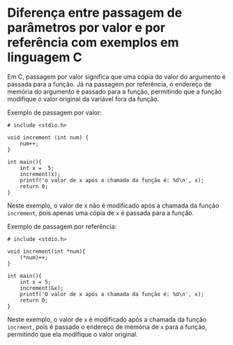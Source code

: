 # Diferença entre passagem de parâmetros por valor e por referência com exemplos em linguagem C

Em C, passagem por valor significa que uma cópia do valor do argumento é passada para a função. Já na passagem por referência, o endereço de memória do argumento é passado para a função, permitindo que a função modifique o valor original da variável fora da função.

Exemplo de passagem por valor:


```
# include <stdio.h>

void increment (int num) {
    num++;
}

int main(){
    int x =  5;
    increment(x);
    printf('o valor de x após a chamada da função é: %d\n', x);
    return 0;
}
```

Neste exemplo, o valor de x não é modificado após a chamada da função `increment`, pois apenas uma cópia de `x` é passada para a função.

Exemplo de passagem por referência:

```
# include <stdio.h>

void increment(int *num){
    (*num)++;
}

int main(){
    int x = 5;
    increment(&x);
    printf('O valor de x após a chamada da função é: %d\n', x);
    return 0;
}
```

Neste exemplo, o valor de `x` é modificado após a chamada da função `incrment`, pois é passado o endereço de memória de `x` para a função, permitindo que ela modifique o valor original.

